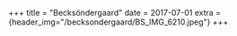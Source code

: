 +++
title = "Becksöndergaard"
date = 2017-07-01
extra = {header_img="/becksondergaard/BS_IMG_6210.jpeg"}
+++

<div data-nanogallery2='{
    "thumbnailWidth":   300,
    "thumbnailHeight":  300
  }'>
  <a href="/becksondergaard/BS_IMG_6035.jpeg"></a>
  <a href="/becksondergaard/BS_IMG_7869.jpeg"></a>
  <a href="/becksondergaard/BS_IMG_6210.jpeg"></a>
  <a href="/becksondergaard/BS_IMG_6399.jpeg"></a>
  <a href="/becksondergaard/BS_IMG_7599.jpeg"></a>
</div>
